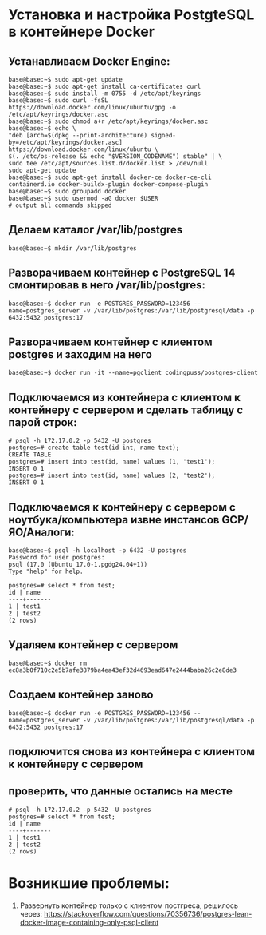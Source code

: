 # Установка и настройка PostgteSQL в контейнере Docker
## Устанавливаем Docker Engine:
    base@base:~$ sudo apt-get update
    base@base:~$ sudo apt-get install ca-certificates curl
    base@base:~$ sudo install -m 0755 -d /etc/apt/keyrings
    base@base:~$ sudo curl -fsSL https://download.docker.com/linux/ubuntu/gpg -o /etc/apt/keyrings/docker.asc
    base@base:~$ sudo chmod a+r /etc/apt/keyrings/docker.asc
    base@base:~$ echo \
    "deb [arch=$(dpkg --print-architecture) signed-by=/etc/apt/keyrings/docker.asc] https://download.docker.com/linux/ubuntu \
    $(. /etc/os-release && echo "$VERSION_CODENAME") stable" | \
    sudo tee /etc/apt/sources.list.d/docker.list > /dev/null
    sudo apt-get update
    base@base:~$ sudo apt-get install docker-ce docker-ce-cli containerd.io docker-buildx-plugin docker-compose-plugin
    base@base:~$ sudo groupadd docker
    base@base:~$ sudo usermod -aG docker $USER
    # output all commands skipped

## Делаем каталог /var/lib/postgres
    base@base:~$ mkdir /var/lib/postgres

## Разворачиваем контейнер с PostgreSQL 14 смонтировав в него /var/lib/postgres:
    base@base:~$ docker run -e POSTGRES_PASSWORD=123456 --name=postgres_server -v /var/lib/postgres:/var/lib/postgresql/data -p 6432:5432 postgres:17

## Разворачиваем контейнер с клиентом postgres и заходим на него
    base@base:~$ docker run -it --name=pgclient codingpuss/postgres-client

## Подключаемся из контейнера с клиентом к контейнеру с сервером и сделать таблицу с парой строк:
    # psql -h 172.17.0.2 -p 5432 -U postgres
    postgres=# create table test(id int, name text);
    CREATE TABLE
    postgres=# insert into test(id, name) values (1, 'test1');
    INSERT 0 1
    postgres=# insert into test(id, name) values (2, 'test2');
    INSERT 0 1

## Подключаемся к контейнеру с сервером с ноутбука/компьютера извне инстансов GCP/ЯО/Аналоги:
    base@base:~$ psql -h localhost -p 6432 -U postgres
    Password for user postgres: 
    psql (17.0 (Ubuntu 17.0-1.pgdg24.04+1))
    Type "help" for help.

    postgres=# select * from test;
    id | name  
    ----+-------
    1 | test1
    2 | test2
    (2 rows)
## Удаляем контейнер с сервером
    base@base:~$ docker rm ec8a3b0f710c2e5b7afe3879ba4ea43ef32d4693ead647e2444baba26c2e8de3

## Создаем контейнер заново
    base@base:~$ docker run -e POSTGRES_PASSWORD=123456 --name=postgres_server -v /var/lib/postgres:/var/lib/postgresql/data -p 6432:5432 postgres:17

## подключится снова из контейнера с клиентом к контейнеру с сервером
## проверить, что данные остались на месте
    # psql -h 172.17.0.2 -p 5432 -U postgres
    postgres=# select * from test;
    id | name  
    ----+-------
    1 | test1
    2 | test2
    (2 rows)


# Возникшие проблемы:
1. Развернуть контейнер только с клиентом постгреса, решилось через: https://stackoverflow.com/questions/70356736/postgres-lean-docker-image-containing-only-psql-client